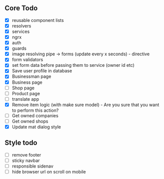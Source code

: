 ## Core Todo

- [x] reusable component lists
- [x] resolvers
- [x] services
- [x] ngrx
- [x] auth
- [x] guards
- [x] image resolving pipe -> forms (update every x seconds) - directive
- [x] form validators
- [x] set form data before passing them to service (owner id etc)
- [x] Save user profile in database
- [x] Businessman page
- [x] Business page
- [ ] Shop page
- [ ] Product page
- [ ] translate app
- [X] Remove item logic (with make sure model) - Are you sure that you want to perform this action?
- [ ] Get owned companies
- [ ] Get owned shops
- [X] Update mat dialog style

## Style todo

- [ ] remove footer
- [ ] sticky navbar
- [ ] responsible sidenav
- [ ] hide browser url on scroll on mobile
